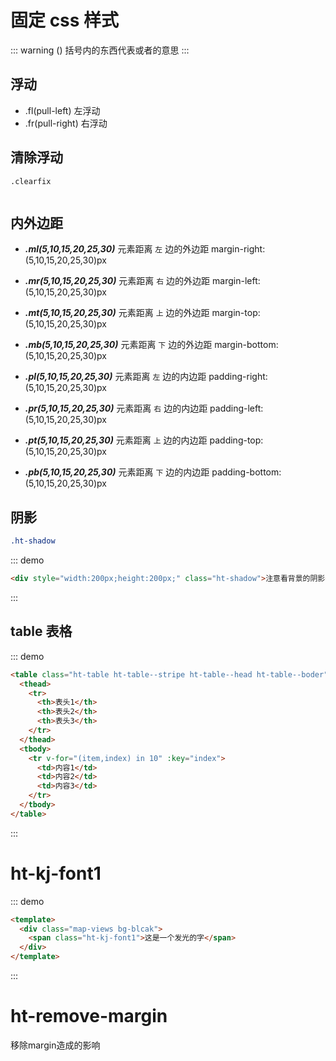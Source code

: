 # 固定 css 样式

::: warning
() 括号内的东西代表或者的意思
:::

## 浮动

- .fl(pull-left) 左浮动
- .fr(pull-right) 右浮动

## 清除浮动

```
.clearfix


```

## 内外边距

- **_.ml(5,10,15,20,25,30)_** 元素距离 `左` 边的外边距 margin-right:(5,10,15,20,25,30)px
- **_.mr(5,10,15,20,25,30)_** 元素距离 `右` 边的外边距 margin-left:(5,10,15,20,25,30)px
- **_.mt(5,10,15,20,25,30)_** 元素距离 `上` 边的外边距 margin-top:(5,10,15,20,25,30)px
- **_.mb(5,10,15,20,25,30)_** 元素距离 `下` 边的外边距 margin-bottom:(5,10,15,20,25,30)px

- **_.pl(5,10,15,20,25,30)_** 元素距离 `左` 边的内边距 padding-right:(5,10,15,20,25,30)px
- **_.pr(5,10,15,20,25,30)_** 元素距离 `右` 边的内边距 padding-left:(5,10,15,20,25,30)px
- **_.pt(5,10,15,20,25,30)_** 元素距离 `上` 边的内边距 padding-top:(5,10,15,20,25,30)px
- **_.pb(5,10,15,20,25,30)_** 元素距离 `下` 边的内边距 padding-bottom:(5,10,15,20,25,30)px

## 阴影

```css
.ht-shadow
```

::: demo

```html
<div style="width:200px;height:200px;" class="ht-shadow">注意看背景的阴影</div>
```

:::

## table 表格

::: demo

```html
<table class="ht-table ht-table--stripe ht-table--head ht-table--boder">
  <thead>
    <tr>
      <th>表头1</th>
      <th>表头2</th>
      <th>表头3</th>
    </tr>
  </thead>
  <tbody>
    <tr v-for="(item,index) in 10" :key="index">
      <td>内容1</td>
      <td>内容2</td>
      <td>内容3</td>
    </tr>
  </tbody>
</table>
```

:::


# ht-kj-font1

::: demo

```html
<template>
  <div class="map-views bg-blcak">
    <span class="ht-kj-font1">这是一个发光的字</span>
  </div>
</template>
```

:::


# ht-remove-margin
移除margin造成的影响
